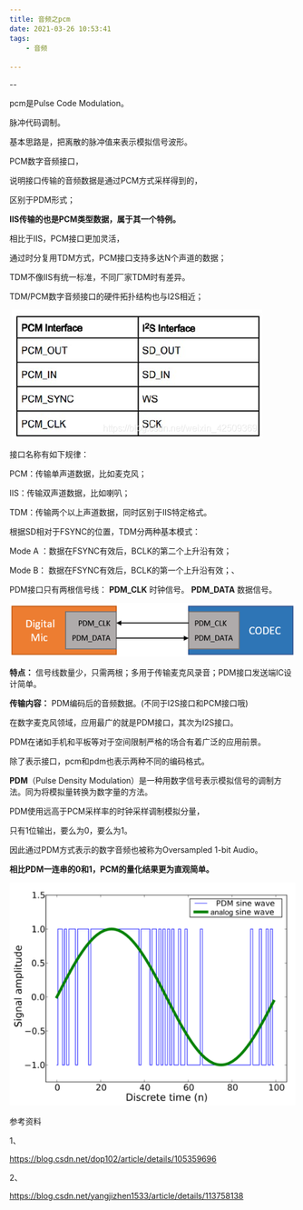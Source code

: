 ```yaml
---
title: 音频之pcm
date: 2021-03-26 10:53:41
tags:
	- 音频

---
```


--

pcm是Pulse Code Modulation。

脉冲代码调制。

基本思路是，把离散的脉冲值来表示模拟信号波形。

PCM数字音频接口，

说明接口传输的音频数据是通过PCM方式采样得到的，

区别于PDM形式；

**IIS传输的也是PCM类型数据，属于其一个特例。**



相比于IIS，PCM接口更加灵活，

通过时分复用TDM方式，PCM接口支持多达N个声道的数据；

TDM不像IIS有统一标准，不同厂家TDM时有差异。

TDM/PCM数字音频接口的硬件拓扑结构也与I2S相近；

​     ![img](../images/random_name/20181030211612653.png)      



接口名称有如下规律：

PCM：传输单声道数据，比如麦克风；

IIS：传输双声道数据，比如喇叭；

TDM：传输两个以上声道数据，同时区别于IIS特定格式。

 

根据SD相对于FSYNC的位置，TDM分两种基本模式：

Mode A ：数据在FSYNC有效后，BCLK的第二个上升沿有效；

Mode B： 数据在FSYNC有效后，BCLK的第一个上升沿有效；、



PDM接口只有两根信号线：
    **PDM_CLK** 时钟信号。
    **PDM_DATA** 数据信号。

![在这里插入图片描述](../images/random_name/20210209174622687.png)

**特点：**
信号线数量少，只需两根；多用于传输麦克风录音；PDM接口发送端IC设计简单。

**传输内容：**
PDM编码后的音频数据。(不同于I2S接口和PCM接口哦)

在数字麦克风领域，应用最广的就是PDM接口，其次为I2S接口。

PDM在诸如手机和平板等对于空间限制严格的场合有着广泛的应用前景。



除了表示接口，pcm和pdm也表示两种不同的编码格式。



**PDM**（Pulse Density Modulation）是一种用数字信号表示模拟信号的调制方法。同为将模拟量转换为数字量的方法。



PDM使用远高于PCM采样率的时钟采样调制模拟分量，

只有1位输出，要么为0，要么为1。

因此通过PDM方式表示的数字音频也被称为Oversampled 1-bit Audio。

**相比PDM一连串的0和1，PCM的量化结果更为直观简单。**

![在这里插入图片描述](../images/random_name/20210209172607601.png)

参考资料

1、

https://blog.csdn.net/dop102/article/details/105359696

2、

https://blog.csdn.net/yangjizhen1533/article/details/113758138